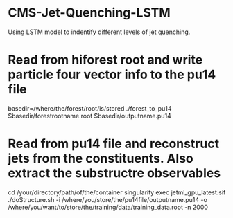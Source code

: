 # CMS-Jet-Quenching-LSTM
Using LSTM model to indentify different levels of jet quenching. 

# Read from hiforest root and write particle four vector info to the pu14 file
basedir=/where/the/forest/root/is/stored
./forest_to_pu14 $basedir/forestrootname.root $basedir/outputname.pu14

# Read from pu14 file and reconstruct jets from the constituents. Also extract the substructre observables
cd /your/directory/path/of/the/container
singularity exec jetml_gpu_latest.sif ./doStructure.sh -i /where/you/store/the/pu14file/outputname.pu14 -o /where/you/want/to/store/the/training/data/training_data.root -n 2000
